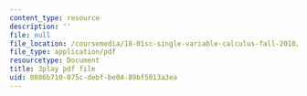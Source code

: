 ```yaml
---
content_type: resource
description: ''
file: null
file_location: /coursemedia/18-01sc-single-variable-calculus-fall-2010/8086b710075cdebfbe0489bf5013a3ea_kCPVBl953eY.pdf
file_type: application/pdf
resourcetype: Document
title: 3play pdf file
uid: 8086b710-075c-debf-be04-89bf5013a3ea
---
```

